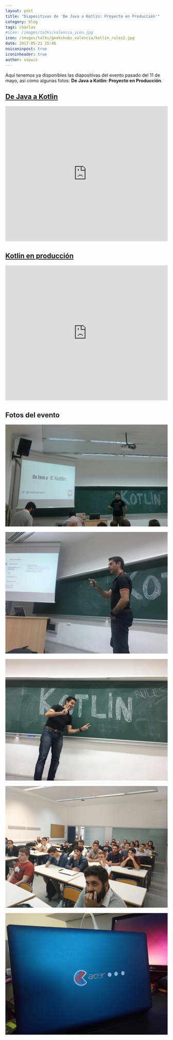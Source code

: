 ```yaml
---
layout: post
title: "Diapositivas de 'De Java a Kotlin: Proyecto en Producción'"
category: blog
tags: charlas
#icon: /images/talks/valencia_icon.jpg
icon: /images/talks/geekshubs_valencia/kotlin_rules2.jpg
date: 2017-05-21 15:46
noiconinpost: true
iconinheader: true
author: soywiz
---
```


Aquí tenemos ya disponibles las diapositivas del evento pasado del 11 de mayo, así como algunas fotos:
**De Java a Kotlin: Proyecto en Producción**.

## [De Java a Kotlin](https://docs.google.com/presentation/d/1w_F43zM6qHIEK6bsrG2GWz9dQQ_6-TbfIwdPTPgbL9w/embed?start=false&loop=false&delayms=3000)

<iframe src="https://docs.google.com/presentation/d/1w_F43zM6qHIEK6bsrG2GWz9dQQ_6-TbfIwdPTPgbL9w/embed?start=false&loop=false&delayms=3000" frameborder="0" style="width:100%;height:420px;" allowfullscreen="true" mozallowfullscreen="true" webkitallowfullscreen="true"></iframe>

## [Kotlin en producción](https://docs.google.com/presentation/d/1FwW_J681QYvlcHjhxEDQPPpjb-vX2f-sJJ-XhDL_gcw/embed?start=false&loop=false&delayms=3000)

<iframe src="https://docs.google.com/presentation/d/1FwW_J681QYvlcHjhxEDQPPpjb-vX2f-sJJ-XhDL_gcw/embed?start=false&loop=false&delayms=3000" frameborder="0" style="width:100%;height:420px;" allowfullscreen="true" mozallowfullscreen="true" webkitallowfullscreen="true"></iframe>

## Fotos del evento

![](/images/talks/geekshubs_valencia/C_kBBsQWsAIxX-k.jpg)

![](/images/talks/geekshubs_valencia/IMG_0474.jpg)

![](/images/talks/geekshubs_valencia/IMG_0475.jpg)

![](/images/talks/geekshubs_valencia/IMG_0477.jpg)

![](/images/talks/geekshubs_valencia/IMG_0476.jpg)
